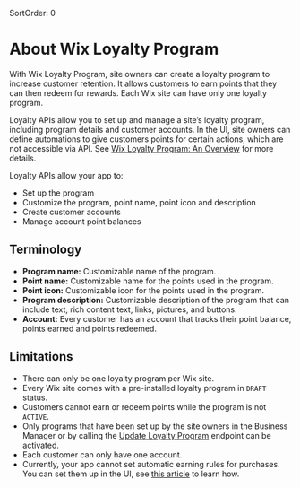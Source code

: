 SortOrder: 0
# About Wix Loyalty Program

With Wix Loyalty Program, site owners can create a loyalty program to increase customer retention. It allows customers to earn points that they can then redeem for rewards. Each Wix site can have only one loyalty program.

Loyalty APIs allow you to set up and manage a site’s loyalty program, including program details and customer accounts. In the UI, site owners can define automations to give customers points for certain actions, which are not accessible via API. See [Wix Loyalty Program: An Overview](https://support.wix.com/en/article/wix-loyalty-program-an-overview) for more details.

Loyalty APIs allow your app to:

* Set up the program 
* Customize the program, point name, point icon and description
* Create customer accounts
* Manage account point balances

## Terminology

* **Program name:** Customizable name of the program.
* **Point name:** Customizable name for the points used in the program.
* **Point icon:** Customizable icon for the points used in the program.
* **Program description:** Customizable description of the program that can include text, rich content text, links, pictures, and buttons.
* **Account:** Every customer has an account that tracks their point balance, points earned and points redeemed. 

## Limitations

* There can only be one loyalty program per Wix site.
* Every Wix site comes with a pre-installed loyalty program in `DRAFT` status.
* Customers cannot earn or redeem points while the program is not `ACTIVE`.
* Only programs that have been set up by the site owners in the Business Manager or by calling the [Update Loyalty Program](https://dev.wix.com/api/rest/loyalty/update-loyalty-program) endpoint can be activated.
* Each customer can only have one account.
* Currently, your app cannot set automatic earning rules for purchases. You can set them up in the UI, see [this article](https://support.wix.com/en/article/wix-loyalty-program-an-overview) to learn how.